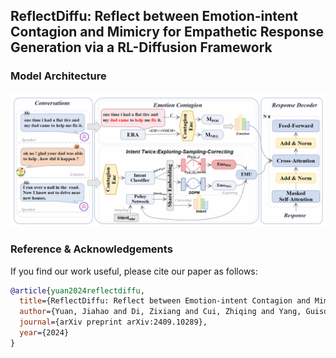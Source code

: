 ## ReflectDiffu: Reflect between Emotion-intent Contagion and Mimicry for Empathetic Response Generation via a RL-Diffusion Framework
### Model Architecture
![Image of ReflectDiffu](asset/ReflectDiffu.png)
### Reference & Acknowledgements
If you find our work useful, please cite our paper as follows:

```bibtex
@article{yuan2024reflectdiffu,
  title={ReflectDiffu: Reflect between Emotion-intent Contagion and Mimicry for Empathetic Response Generation via a RL-Diffusion Framework},
  author={Yuan, Jiahao and Di, Zixiang and Cui, Zhiqing and Yang, Guisong and Naseem, Usman},
  journal={arXiv preprint arXiv:2409.10289},
  year={2024}
}
```
